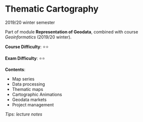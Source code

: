 # Thematic Cartography

2019/20 winter semester

Part of module **Representation of Geodata**, combined with course *Geoinformatics* (2019/20 winter).

**Course Difficulty**: ⭐️⭐️

**Exam Difficulty**: ⭐️⭐️

**Contents**:

* Map series
* Data processing
* Thematic maps
* Cartographic Animations
* Geodata markets
* Project management

*Tips: lecture notes*